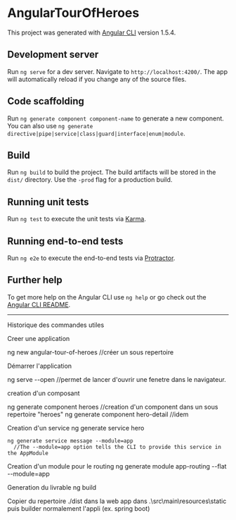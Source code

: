 # AngularTourOfHeroes

This project was generated with [Angular CLI](https://github.com/angular/angular-cli) version 1.5.4.

## Development server

Run `ng serve` for a dev server. Navigate to `http://localhost:4200/`. The app will automatically reload if you change any of the source files.

## Code scaffolding

Run `ng generate component component-name` to generate a new component. You can also use `ng generate directive|pipe|service|class|guard|interface|enum|module`.

## Build

Run `ng build` to build the project. The build artifacts will be stored in the `dist/` directory. Use the `-prod` flag for a production build.

## Running unit tests

Run `ng test` to execute the unit tests via [Karma](https://karma-runner.github.io).

## Running end-to-end tests

Run `ng e2e` to execute the end-to-end tests via [Protractor](http://www.protractortest.org/).

## Further help

To get more help on the Angular CLI use `ng help` or go check out the [Angular CLI README](https://github.com/angular/angular-cli/blob/master/README.md).


*************************************************************************************
Historique des commandes utiles

Creer une application
  
  ng new angular-tour-of-heroes //créer un sous repertoire

Démarrer l'application
  
  ng serve --open   //permet de lancer d'ouvrir une fenetre dans le navigateur.

creation d'un composant
  
  ng generate component heroes  //creation d'un component dans un sous repertoire "heroes"
  ng generate component hero-detail //idem

Creation d'un service
    ng generate service hero

    ng generate service message --module=app
      //The --module=app option tells the CLI to provide this service in the AppModule

Creation d'un module pour le routing
  ng generate module app-routing --flat --module=app

Generation du livrable
  ng build

  Copier du repertoire ./dist dans la web app dans .\src\main\resources\static
  puis builder normalement l'appli (ex. spring boot)
